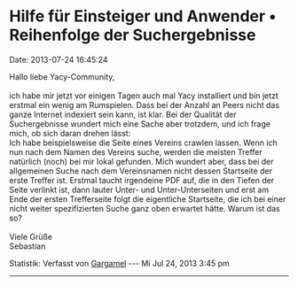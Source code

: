 Hilfe für Einsteiger und Anwender • Reihenfolge der Suchergebnisse
==================================================================

Date: 2013-07-24 16:45:24

Hallo liebe Yacy-Community,\
\
ich habe mir jetzt vor einigen Tagen auch mal Yacy installiert und bin
jetzt erstmal ein wenig am Rumspielen. Dass bei der Anzahl an Peers
nicht das ganze Internet indexiert sein kann, ist klar. Bei der Qualität
der Suchergebnisse wundert mich eine Sache aber trotzdem, und ich frage
mich, ob sich daran drehen lässt:\
Ich habe beispielsweise die Seite eines Vereins crawlen lassen. Wenn ich
nun nach dem Namen des Vereins suche, werden die meisten Treffer
natürlich (noch) bei mir lokal gefunden. Mich wundert aber, dass bei der
allgemeinen Suche nach dem Vereinsnamen nicht dessen Startseite der
erste Treffer ist. Erstmal taucht irgendeine PDF auf, die in den Tiefen
der Seite verlinkt ist, dann lauter Unter- und Unter-Unterseiten und
erst am Ende der ersten Trefferseite folgt die eigentliche Startseite,
die ich bei einer nicht weiter spezifizierten Suche ganz oben erwartet
hätte. Warum ist das so?\
\
Viele Grüße\
Sebastian

Statistik: Verfasst von
[Gargamel](http://forum.yacy-websuche.de/memberlist.php?mode=viewprofile&u=8963)
--- Mi Jul 24, 2013 3:45 pm

------------------------------------------------------------------------
